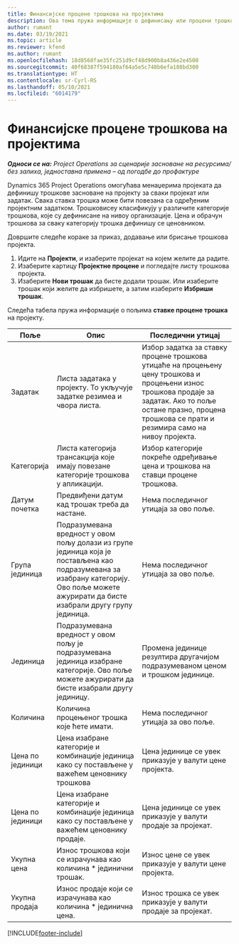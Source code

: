 ```yaml
---
title: Финансијске процене трошкова на пројектима
description: Ова тема пружа информације о дефинисању или процени трошкова заснованих на пројекту.
author: rumant
ms.date: 03/19/2021
ms.topic: article
ms.reviewer: kfend
ms.author: rumant
ms.openlocfilehash: 18d8568fae35fc251d9cf48d900b8a436e2e4500
ms.sourcegitcommit: 40f68387f594180af64a5e5c748b6efa188bd300
ms.translationtype: HT
ms.contentlocale: sr-Cyrl-RS
ms.lasthandoff: 05/10/2021
ms.locfileid: "6014179"
---
```

# <a name="financial-estimates-for-expenses-on-projects"></a>Финансијске процене трошкова на пројектима
_**Односи се на:** Project Operations за сценарије засноване на ресурсима/без залиха, једноставна примена – од погодбе до профактуре_

Dynamics 365 Project Operations омогућава менаџерима пројеката да дефинишу трошкове засноване на пројекту за сваки пројекат или задатак. Свака ставка трошка може бити повезана са одређеним пројектним задатком. Трошковисеу класификују у различите категорије трошкова, које су дефинисане на нивоу организације. Цена и обрачун трошкова за сваку категорију трошка дефинишу се ценовником. 

Довршите следеће кораке за приказ, додавање или брисање трошкова пројекта.

1. Идите на **Пројекти**, и изаберите пројекат на којем желите да радите.
2. Изаберите картицу **Пројектне процене** и погледајте листу трошкова пројекта.
3. Изаберите **Нови трошак** да бисте додали трошак. Или изаберите трошак који желите да избришете, а затим изаберите **Избриши трошак**.

Следећа табела пружа информације о пољима **ставке процене трошка** на пројекту. 

| **Поље** | **Опис** | **Последични утицај** |
| --- | --- | --- |
| Задатак | Листа задатака у пројекту. То укључује задатке резимеа и чвора листа. | Избор задатка за ставку процене трошкова утицаће на процењену цену трошкова и процењени износ трошкова продаје за задатак. Ако то поље остане празно, процена трошкова се прати и резимира само на нивоу пројекта. |
| Категорија | Листа категорија трансакција које имају повезане категорије трошкова у апликацији. | Избор категорије покреће одређивање цена и трошкова на ставци процене трошкова. |
| Датум почетка | Предвиђени датум кад трошак треба да настане. | Нема последичног утицаја за ово поље. |
| Група јединица | Подразумевана вредност у овом пољу долази из групе јединица која је постављена као подразумевана за изабрану категорију. Ово поље можете ажурирати да бисте изабрали другу групу јединица. | Нема последичног утицаја за ово поље. |
| Јединица | Подразумевана вредност у овом пољу је подразумевана јединица изабране категорије. Ово поље можете ажурирати да бисте изабрали другу јединицу. | Промена јединице резултира другачијом подразумеваном ценом и трошком јединице. |
| Количина | Количина процењеног трошка које ћете имати. | Нема последичног утицаја за ово поље. |
| Цена по јединици | Цена изабране категорије и комбинације јединица како су постављене у важећем ценовнику трошкова | Цена јединице се увек приказује у валути цене пројекта. |
| Цена по јединици | Цена изабране категорије и комбинације јединица како су постављене у важећем ценовнику продаје. | Цена јединице се увек приказује у валути продаје за пројекат. |
| Укупна цена | Износ трошкова који се израчунава као количина \* јединични трошак.| Износ цене се увек приказује у валути цене пројекта. |
| Укупна продаја | Износ продаје који се израчунава као количина \* јединична цена. | Износ трошка се увек приказује у валути продаје за пројекат. |


[!INCLUDE[footer-include](../includes/footer-banner.md)]
